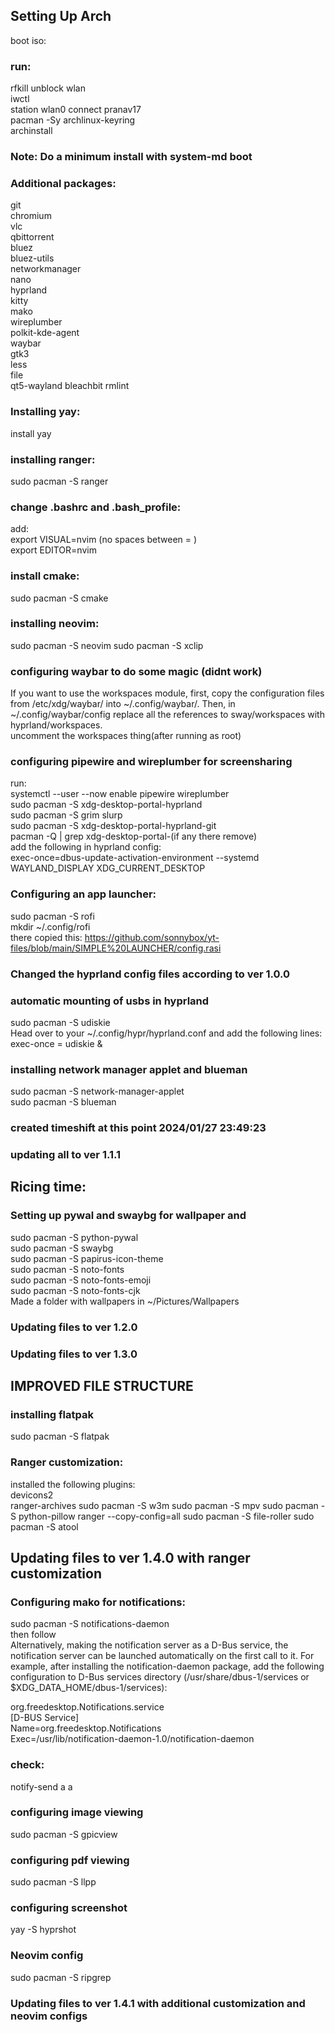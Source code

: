 ## Setting Up Arch
boot iso:
### run:
rfkill unblock wlan  
iwctl  
station wlan0 connect pranav17  
pacman -Sy archlinux-keyring  
archinstall  
### Note: Do a minimum install  with system-md boot  
### Additional packages:  
git  
chromium  
vlc  
qbittorrent  
bluez  
bluez-utils  
networkmanager  
nano  
hyprland  
kitty  
mako  
wireplumber  
polkit-kde-agent  
waybar  
gtk3  
less  
file  
qt5-wayland
bleachbit
rmlint
### Installing yay:
install yay
### installing ranger:
sudo pacman -S ranger
### change .bashrc and .bash_profile:  
add:  
export VISUAL=nvim  (no spaces between = )  
export EDITOR=nvim  
### install cmake:  
sudo pacman -S cmake
### installing neovim:
sudo pacman -S neovim
sudo pacman -S xclip

### configuring waybar to do some magic (didnt work)
If you want to use the workspaces module, first, copy the configuration files from /etc/xdg/waybar/ into ~/.config/waybar/. Then, in ~/.config/waybar/config replace all the references to sway/workspaces with hyprland/workspaces.  
uncomment the workspaces thing(after running as root)  

### configuring pipewire and wireplumber for screensharing
run:  
systemctl --user --now enable pipewire wireplumber  
sudo pacman -S xdg-desktop-portal-hyprland  
sudo pacman -S grim slurp  
sudo pacman -S xdg-desktop-portal-hyprland-git  
pacman -Q | grep xdg-desktop-portal-(if any there remove)  
add the following in hyprland config:  
exec-once=dbus-update-activation-environment --systemd WAYLAND_DISPLAY XDG_CURRENT_DESKTOP  

### Configuring an app launcher:  
sudo pacman -S rofi  
mkdir ~/.config/rofi  
there copied this: https://github.com/sonnybox/yt-files/blob/main/SIMPLE%20LAUNCHER/config.rasi  

### Changed the hyprland config files according to ver 1.0.0  

### automatic mounting of usbs in hyprland  
sudo pacman -S udiskie  
Head over to your ~/.config/hypr/hyprland.conf and add the following lines:  
exec-once = udiskie &

### installing network manager applet and blueman
sudo pacman -S network-manager-applet  
sudo pacman -S blueman  

### created timeshift at this point 2024/01/27 23:49:23

### updating all to ver 1.1.1

## Ricing time:
### Setting up pywal and swaybg for wallpaper and 
sudo pacman -S python-pywal  
sudo pacman -S swaybg  
sudo pacman -S papirus-icon-theme  
sudo pacman -S noto-fonts  
sudo pacman -S noto-fonts-emoji  
sudo pacman -S noto-fonts-cjk  
Made a folder with wallpapers in ~/Pictures/Wallpapers  

### Updating files to ver 1.2.0
### Updating files to ver 1.3.0
## IMPROVED FILE STRUCTURE
### installing flatpak
sudo pacman -S flatpak

### Ranger customization:
installed the following plugins:  
devicons2  
ranger-archives
sudo pacman -S w3m
sudo pacman -S mpv
sudo pacman -S python-pillow
ranger --copy-config=all
sudo pacman -S file-roller
sudo pacman -S atool

## Updating files to ver 1.4.0 with ranger customization

### Configuring mako for notifications:
sudo pacman -S notifications-daemon  
then follow  
Alternatively, making the notification server as a D-Bus service, the notification server can be launched automatically on the first call to it. For example, after installing the notification-daemon package, add the following configuration to D-Bus services directory (/usr/share/dbus-1/services or $XDG_DATA_HOME/dbus-1/services):  

org.freedesktop.Notifications.service  
[D-BUS Service]  
Name=org.freedesktop.Notifications  
Exec=/usr/lib/notification-daemon-1.0/notification-daemon  
### check:
notify-send a a

### configuring image viewing
sudo pacman -S gpicview

### configuring pdf viewing
sudo pacman -S llpp

### configuring screenshot
yay -S hyprshot

### Neovim config
sudo pacman -S ripgrep

### Updating files to ver 1.4.1 with additional customization and neovim configs
